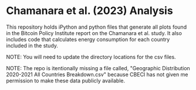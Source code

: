 # Chamanara et al. (2023) Analysis
This repository holds iPython and python files that generate all plots found in the Bitcoin Policy Institute report on the Chamanara et al. study. It also includes code that calculates energy consumption for each country included in the study.

NOTE: You will need to update the directory locations for the csv files.

NOTE: The repo is itentionally  missing a file called, "Geographic Distribution 2020-2021 All Countries Breakdown.csv" because CBECI has not given me permission to make these data publicly available.
